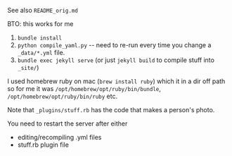 See also `README_orig.md`

BTO: this works for me

1. `bundle install`
2. `python compile_yaml.py` -- need to re-run every time you change a `_data/*.yml` file.
3. `bundle exec jekyll serve`  (or just `jekyll build` to compile stuff into `_site/`)

I used homebrew ruby on mac (`brew install ruby`) which it in a dir off path so for me it was
`/opt/homebrew/opt/ruby/bin/bundle`, `/opt/homebrew/opt/ruby/bin/ruby` etc.

Note that `_plugins/stuff.rb` has the code that makes a person's photo.

You need to restart the server after either
 - editing/recompiling .yml files 
 - stuff.rb plugin file

